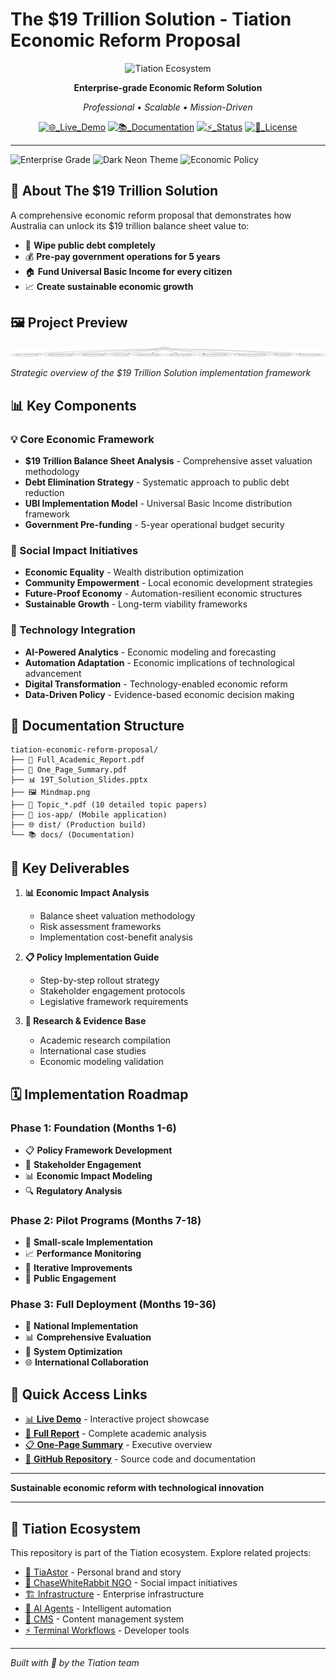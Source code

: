 # The $19 Trillion Solution - Tiation Economic Reform Proposal

<div align="center">

![Tiation Ecosystem](https://img.shields.io/badge/🔮_TIATION_ECOSYSTEM-economic_reform_proposal-00FFFF?style=for-the-badge&labelColor=0A0A0A&color=00FFFF)

**Enterprise-grade Economic Reform Solution**

*Professional • Scalable • Mission-Driven*

[![🌐_Live_Demo](https://img.shields.io/badge/🌐_Live_Demo-View_Project-00FFFF?style=flat-square&labelColor=0A0A0A)](https://tiation.github.io/tiation-economic-reform-proposal/)
[![📚_Documentation](https://img.shields.io/badge/📚_Documentation-Complete-007FFF?style=flat-square&labelColor=0A0A0A)](https://tiation.github.io/tiation-economic-reform-proposal/)
[![⚡_Status](https://img.shields.io/badge/⚡_Status-Active_Development-FF00FF?style=flat-square&labelColor=0A0A0A)](https://github.com/tiation/tiation-economic-reform-proposal)
[![📄_License](https://img.shields.io/badge/📄_License-MIT-00FFFF?style=flat-square&labelColor=0A0A0A)](https://github.com/tiation/tiation-economic-reform-proposal)

</div>

---
![Enterprise Grade](https://img.shields.io/badge/Enterprise-Grade-00d4ff)
![Dark Neon Theme](https://img.shields.io/badge/Theme-Dark%20Neon-ff00ff)
![Economic Policy](https://img.shields.io/badge/Category-Economic%20Policy-yellow)

## 🎯 About The $19 Trillion Solution

A comprehensive economic reform proposal that demonstrates how Australia can unlock its $19 trillion balance sheet value to:

- 🚀 **Wipe public debt completely**
- 💰 **Pre-pay government operations for 5 years**
- 🏠 **Fund Universal Basic Income for every citizen**
- 📈 **Create sustainable economic growth**

## 🖼️ Project Preview

![Project Mindmap](Mindmap.png)

*Strategic overview of the $19 Trillion Solution implementation framework*

## 📊 Key Components

### 💡 Core Economic Framework
- **$19 Trillion Balance Sheet Analysis** - Comprehensive asset valuation methodology
- **Debt Elimination Strategy** - Systematic approach to public debt reduction
- **UBI Implementation Model** - Universal Basic Income distribution framework
- **Government Pre-funding** - 5-year operational budget security

### 🌟 Social Impact Initiatives
- **Economic Equality** - Wealth distribution optimization
- **Community Empowerment** - Local economic development strategies
- **Future-Proof Economy** - Automation-resilient economic structures
- **Sustainable Growth** - Long-term viability frameworks

### 🚀 Technology Integration
- **AI-Powered Analytics** - Economic modeling and forecasting
- **Automation Adaptation** - Economic implications of technological advancement
- **Digital Transformation** - Technology-enabled economic reform
- **Data-Driven Policy** - Evidence-based economic decision making

## 📁 Documentation Structure

```
tiation-economic-reform-proposal/
├── 📄 Full_Academic_Report.pdf
├── 📄 One_Page_Summary.pdf
├── 📊 19T_Solution_Slides.pptx
├── 🖼️ Mindmap.png
├── 📝 Topic_*.pdf (10 detailed topic papers)
├── 📱 ios-app/ (Mobile application)
├── 🌐 dist/ (Production build)
└── 📚 docs/ (Documentation)
```

## 🎯 Key Deliverables

1. **📊 Economic Impact Analysis**
   - Balance sheet valuation methodology
   - Risk assessment frameworks
   - Implementation cost-benefit analysis

2. **📋 Policy Implementation Guide**
   - Step-by-step rollout strategy
   - Stakeholder engagement protocols
   - Legislative framework requirements

3. **🔬 Research & Evidence Base**
   - Academic research compilation
   - International case studies
   - Economic modeling validation

## 🗓️ Implementation Roadmap

### Phase 1: Foundation (Months 1-6)
- 📋 **Policy Framework Development**
- 🤝 **Stakeholder Engagement**
- 📊 **Economic Impact Modeling**
- 🔍 **Regulatory Analysis**

### Phase 2: Pilot Programs (Months 7-18)
- 🧪 **Small-scale Implementation**
- 📈 **Performance Monitoring**
- 🔄 **Iterative Improvements**
- 📢 **Public Engagement**

### Phase 3: Full Deployment (Months 19-36)
- 🚀 **National Implementation**
- 📊 **Comprehensive Evaluation**
- 🔧 **System Optimization**
- 🌐 **International Collaboration**

## 🔗 Quick Access Links

- [📊 **Live Demo**](https://tiation.github.io/tiation-economic-reform-proposal/) - Interactive project showcase
- [📄 **Full Report**](https://tiation.github.io/tiation-economic-reform-proposal/Full_Academic_Report.pdf) - Complete academic analysis
- [📋 **One-Page Summary**](https://tiation.github.io/tiation-economic-reform-proposal/One_Page_Summary.pdf) - Executive overview
- [🎯 **GitHub Repository**](https://github.com/tiation/tiation-economic-reform-proposal) - Source code and documentation

---

**Sustainable economic reform with technological innovation**

---

## 🔮 Tiation Ecosystem

This repository is part of the Tiation ecosystem. Explore related projects:

- [🌟 TiaAstor](https://github.com/TiaAstor/TiaAstor) - Personal brand and story
- [🐰 ChaseWhiteRabbit NGO](https://github.com/tiation/tiation-chase-white-rabbit-ngo) - Social impact initiatives
- [🏗️ Infrastructure](https://github.com/tiation/tiation-rigger-infrastructure) - Enterprise infrastructure
- [🤖 AI Agents](https://github.com/tiation/tiation-ai-agents) - Intelligent automation
- [📝 CMS](https://github.com/tiation/tiation-cms) - Content management system
- [⚡ Terminal Workflows](https://github.com/tiation/tiation-terminal-workflows) - Developer tools

---
*Built with 💜 by the Tiation team*